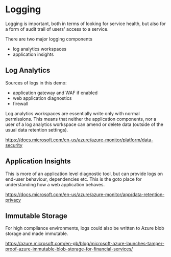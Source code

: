 # Logging
Logging is important, both in terms of looking for service health, but also for a form of audit trail of users' access to a service.

There are two major logging components
* log analytics workspaces
* application insights

## Log Analytics
Sources of logs in this demo:
* application gateway and WAF if enabled
* web application diagnostics
* firewall

Log analytics workspaces are essentially write only with normal permissions. This means that neither the application components, nor a user of a log analytics workspace can amend or delete data (outside of the usual data retention settings). 

https://docs.microsoft.com/en-us/azure/azure-monitor/platform/data-security

## Application Insights
This is more of an application level diagnostic tool, but can provide logs on end-user behaviour, dependencies etc. This is the goto place for understanding how a web application behaves.

https://docs.microsoft.com/en-us/azure/azure-monitor/app/data-retention-privacy

## Immutable Storage
For high compliance environments, logs could also be written to Azure blob storage and made immutable.

https://azure.microsoft.com/en-gb/blog/microsoft-azure-launches-tamper-proof-azure-immutable-blob-storage-for-financial-services/
